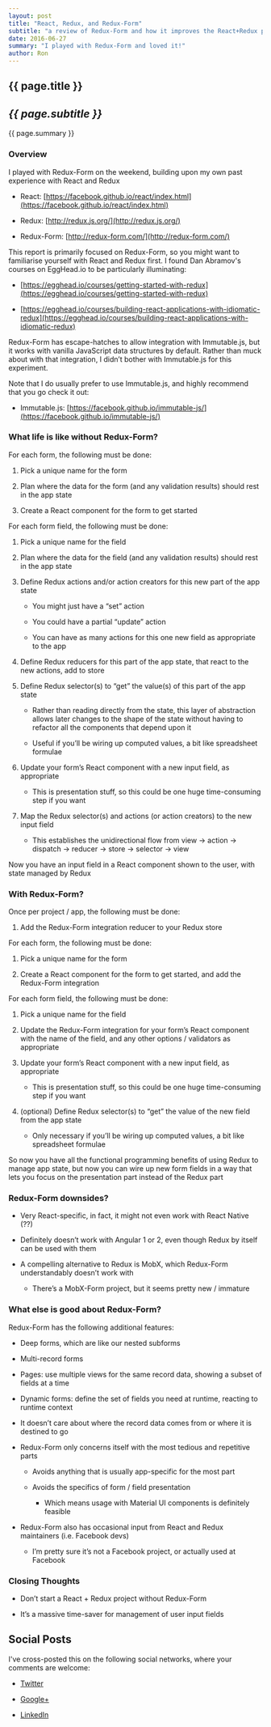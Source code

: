 ```yaml
---
layout: post
title: "React, Redux, and Redux-Form"
subtitle: "a review of Redux-Form and how it improves the React+Redux productivity"
date: 2016-06-27
summary: "I played with Redux-Form and loved it!"
author: Ron
---
```


## {{ page.title }}

## _{{ page.subtitle }}_

{{ page.summary }}

### Overview

I played with Redux-Form on the weekend, building upon my own past experience with React and Redux

- React: [https://facebook.github.io/react/index.html](https://facebook.github.io/react/index.html)

- Redux: [http://redux.js.org/](http://redux.js.org/)

- Redux-Form: [http://redux-form.com/](http://redux-form.com/)

This report is primarily focused on Redux-Form, so you might want to familiarise yourself with React and Redux first. I found Dan Abramov's courses on EggHead.io to be particularly illuminating:

- [https://egghead.io/courses/getting-started-with-redux](https://egghead.io/courses/getting-started-with-redux)

- [https://egghead.io/courses/building-react-applications-with-idiomatic-redux](https://egghead.io/courses/building-react-applications-with-idiomatic-redux)

Redux-Form has escape-hatches to allow integration with Immutable.js, but it works with vanilla JavaScript data structures by default. Rather than muck about with that integration, I didn’t bother with Immutable.js for this experiment.

Note that I do usually prefer to use Immutable.js, and highly recommend that you go check it out:

- Immutable.js: [https://facebook.github.io/immutable-js/](https://facebook.github.io/immutable-js/)


### What life is like without Redux-Form?

For each form, the following must be done:

1. Pick a unique name for the form

2. Plan where the data for the form (and any validation results) should rest in the app state

3. Create a React component for the form to get started

For each form field, the following must be done:

1. Pick a unique name for the field

2. Plan where the data for the field (and any validation results) should rest in the app state

3. Define Redux actions and/or action creators for this new part of the app state

    - You might just have a “set” action

    - You could have a partial “update” action

    - You can have as many actions for this one new field as appropriate to the app

4. Define Redux reducers for this part of the app state, that react to the new actions, add to store

5. Define Redux selector(s) to “get” the value(s) of this part of the app state

    - Rather than reading directly from the state, this layer of abstraction allows later changes to the shape of the state without having to refactor all the components that depend upon it

    - Useful if you’ll be wiring up computed values, a bit like spreadsheet formulae

6. Update your form’s React component with a new input field, as appropriate

    - This is presentation stuff, so this could be one huge time-consuming step if you want

7. Map the Redux selector(s) and actions (or action creators) to the new input field

    - This establishes the unidirectional flow from view -> action -> dispatch -> reducer -> store -> selector -> view

Now you have an input field in a React component shown to the user, with state managed by Redux


### With Redux-Form?

Once per project / app, the following must be done:

1. Add the Redux-Form integration reducer to your Redux store

For each form, the following must be done:

1. Pick a unique name for the form

2. Create a React component for the form to get started, and add the Redux-Form integration

For each form field, the following must be done:

1. Pick a unique name for the field

2. Update the Redux-Form integration for your form’s React component with the name of the field, and any other options / validators as appropriate

3. Update your form’s React component with a new input field, as appropriate

    - This is presentation stuff, so this could be one huge time-consuming step if you want

4. (optional) Define Redux selector(s) to “get” the value of the new field from the app state

    - Only necessary if you’ll be wiring up computed values, a bit like spreadsheet formulae

So now you have all the functional programming benefits of using Redux to manage app state, but now you can wire up new form fields in a way that lets you focus on the presentation part instead of the Redux part


### Redux-Form downsides?

- Very React-specific, in fact, it might not even work with React Native (??)

- Definitely doesn’t work with Angular 1 or 2, even though Redux by itself can be used with them

- A compelling alternative to Redux is MobX, which Redux-Form understandably doesn’t work with

    - There’s a MobX-Form project, but it seems pretty new / immature


### What else is good about Redux-Form?

Redux-Form has the following additional features:

- Deep forms, which are like our nested subforms

- Multi-record forms

- Pages: use multiple views for the same record data, showing a subset of fields at a time

- Dynamic forms: define the set of fields you need at runtime, reacting to runtime context

- It doesn’t care about where the record data comes from or where it is destined to go

- Redux-Form only concerns itself with the most tedious and repetitive parts

    - Avoids anything that is usually app-specific for the most part

    - Avoids the specifics of form / field presentation

        - Which means usage with Material UI components is definitely feasible

- Redux-Form also has occasional input from React and Redux maintainers (i.e. Facebook devs)

    - I’m pretty sure it’s not a Facebook project, or actually used at Facebook


### Closing Thoughts

- Don’t start a React + Redux project without Redux-Form

- It’s a massive time-saver for management of user input fields


## Social Posts

I've cross-posted this on the following social networks, where your comments are welcome:

- [Twitter](https://twitter.com/jokeyrhyme/status/747333795511033860)

- [Google+](https://plus.google.com/+RonWaldon/posts/cpZeZTEtp1Z)

- [LinkedIn](https://www.linkedin.com/hp/update/6153099410109644800)

